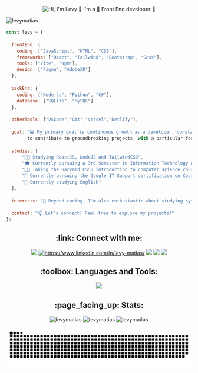 <p align="center">
  <img src="https://github.com/LevyMatias/levymatias/raw/main/github/githubProfile2.gif" alt="Hi, I'm Levy 👋 I'm a 🚀 Front End developer 🚀">
</p>

<p align="left"> <img src="https://komarev.com/ghpvc/?username=levymatias&label=Profile%20views&color=0e75b6&style=flat" alt="levymatias" /> </p>

```javascript
const levy = {

  frontEnd: {
    coding: ["JavaScript", "HTML", "CSS"],
    frameworks: ["React", "Tailwind", "Bootstrap", "Scss"],
    tools: ["Vite", "Npm"],
    design: ["Figma", "AdobeXD"]
  },

  backEnd: {
    coding: ["Node.js", "Python", "C#"],
    database: ["SQLite", "MySQL"]
  },

  otherTools: ["VScode","Git","Vercel","Netlify"],
  
  goal: "💻 My primary goal is continuous growth as a developer, constantly learning and seeking opportunities
        to contribute to groundbreaking projects, with a particular focus on exploring the vast universe of JavaScript.",

  studies: [
      "👨‍💻 Studying ReactJS, NodeJS and TailwindCSS",
      "🎓 Currently pursuing a 3rd Semester in Information Technology at Univesp",
      "👨‍💻 Taking the Harvard CS50 introduction to computer science course",
      "🌱 Currently pursuing the Google IT Support certification on Coursera",
      "📙 Currently studying English"
  ],
  
  interests: "🚀 Beyond coding, I'm also enthusiastic about studying systems and networks",
    
  contact: "📫 Let's connect! Feel free to explore my projects!"
};

```

<h2 align="center">:link: Connect with me:</h2>
<p align="center" >
  <a href="https://levymatias.github.io/Portfolio/" target="blank"> <img src="https://img.shields.io/badge/website-000000?style=for-the-badge&logo=About.me&logoColor=white" /></a>
  <a href="https://linkedin.com/in/https://www.linkedin.com/in/levy-matias/" target="blank"><img src="https://img.shields.io/badge/LinkedIn-0077B5?style=for-the-badge&logo=linkedin&logoColor=white" alt="https://www.linkedin.com/in/levy-matias/"/></a> 
  <a href="mailto:levisilvas2018@gmail.com"> <img src="https://img.shields.io/badge/Gmail-D14836?style=for-the-badge&logo=gmail&logoColor=white"/></a> 
  <a href="tel:+11976857986"> <img src="https://img.shields.io/badge/WhatsApp-25D366?style=for-the-badge&logo=whatsapp&logoColor=white"/></a>     <a href="tel:+11976857986"> <img src="https://img.shields.io/badge/Telegram-2CA5E0?style=for-the-badge&logo=telegram&logoColor=white"/></a>

</p>

<h2 align="center">:toolbox: Languages and Tools:</h2>
<p align="center">
  <a href="https://skillicons.dev">
    <img src="https://skillicons.dev/icons?i=javascript,react,css,sass,tailwind,bootstrap,vite,git,md,nodejs,python,cs,c,figma,xd,vscode,visualstudio,linux,mysql,postman,netlify,vercel&perline=8" />
  </a>
</p>

<h2 align="center">:page_facing_up: Stats:</h2>
<div align="center">
  <img align="" src="https://github-readme-stats.vercel.app/api/top-langs?username=levymatias&show_icons=true&locale=en&layout=compact&theme=dark" alt="levymatias" />
  <img align="ce" src="https://github-readme-streak-stats.herokuapp.com/?user=levymatias&layout=compact&theme=dark" alt="levymatias" />
  <img align="" src="https://github-readme-stats.vercel.app/api?username=levymatias&show_icons=true&locale=en&layout=compact&theme=dark" alt="levymatias" />
</div>

![Snake animation](https://github.com/LevyMatias/levymatias/blob/output/github-contribution-grid-snake.svg)
  
